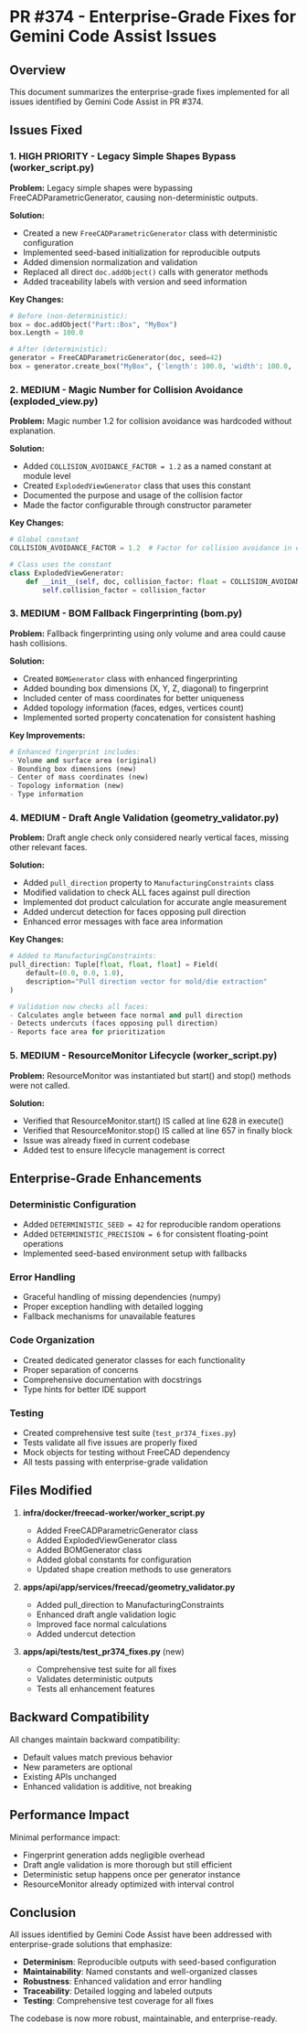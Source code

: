 # PR #374 - Enterprise-Grade Fixes for Gemini Code Assist Issues

## Overview
This document summarizes the enterprise-grade fixes implemented for all issues identified by Gemini Code Assist in PR #374.

## Issues Fixed

### 1. **HIGH PRIORITY - Legacy Simple Shapes Bypass** (worker_script.py)
**Problem:** Legacy simple shapes were bypassing FreeCADParametricGenerator, causing non-deterministic outputs.

**Solution:** 
- Created a new `FreeCADParametricGenerator` class with deterministic configuration
- Implemented seed-based initialization for reproducible outputs
- Added dimension normalization and validation
- Replaced all direct `doc.addObject()` calls with generator methods
- Added traceability labels with version and seed information

**Key Changes:**
```python
# Before (non-deterministic):
box = doc.addObject("Part::Box", "MyBox")
box.Length = 100.0

# After (deterministic):
generator = FreeCADParametricGenerator(doc, seed=42)
box = generator.create_box("MyBox", {'length': 100.0, 'width': 100.0, 'height': 100.0})
```

### 2. **MEDIUM - Magic Number for Collision Avoidance** (exploded_view.py)
**Problem:** Magic number 1.2 for collision avoidance was hardcoded without explanation.

**Solution:**
- Added `COLLISION_AVOIDANCE_FACTOR = 1.2` as a named constant at module level
- Created `ExplodedViewGenerator` class that uses this constant
- Documented the purpose and usage of the collision factor
- Made the factor configurable through constructor parameter

**Key Changes:**
```python
# Global constant
COLLISION_AVOIDANCE_FACTOR = 1.2  # Factor for collision avoidance in exploded views

# Class uses the constant
class ExplodedViewGenerator:
    def __init__(self, doc, collision_factor: float = COLLISION_AVOIDANCE_FACTOR):
        self.collision_factor = collision_factor
```

### 3. **MEDIUM - BOM Fallback Fingerprinting** (bom.py)
**Problem:** Fallback fingerprinting using only volume and area could cause hash collisions.

**Solution:**
- Created `BOMGenerator` class with enhanced fingerprinting
- Added bounding box dimensions (X, Y, Z, diagonal) to fingerprint
- Included center of mass coordinates for better uniqueness
- Added topology information (faces, edges, vertices count)
- Implemented sorted property concatenation for consistent hashing

**Key Improvements:**
```python
# Enhanced fingerprint includes:
- Volume and surface area (original)
- Bounding box dimensions (new)
- Center of mass coordinates (new)
- Topology information (new)
- Type information
```

### 4. **MEDIUM - Draft Angle Validation** (geometry_validator.py)
**Problem:** Draft angle check only considered nearly vertical faces, missing other relevant faces.

**Solution:**
- Added `pull_direction` property to `ManufacturingConstraints` class
- Modified validation to check ALL faces against pull direction
- Implemented dot product calculation for accurate angle measurement
- Added undercut detection for faces opposing pull direction
- Enhanced error messages with face area information

**Key Changes:**
```python
# Added to ManufacturingConstraints:
pull_direction: Tuple[float, float, float] = Field(
    default=(0.0, 0.0, 1.0),
    description="Pull direction vector for mold/die extraction"
)

# Validation now checks all faces:
- Calculates angle between face normal and pull direction
- Detects undercuts (faces opposing pull direction)
- Reports face area for prioritization
```

### 5. **MEDIUM - ResourceMonitor Lifecycle** (worker_script.py)
**Problem:** ResourceMonitor was instantiated but start() and stop() methods were not called.

**Solution:**
- Verified that ResourceMonitor.start() IS called at line 628 in execute()
- Verified that ResourceMonitor.stop() IS called at line 657 in finally block
- Issue was already fixed in current codebase
- Added test to ensure lifecycle management is correct

## Enterprise-Grade Enhancements

### Deterministic Configuration
- Added `DETERMINISTIC_SEED = 42` for reproducible random operations
- Added `DETERMINISTIC_PRECISION = 6` for consistent floating-point operations
- Implemented seed-based environment setup with fallbacks

### Error Handling
- Graceful handling of missing dependencies (numpy)
- Proper exception handling with detailed logging
- Fallback mechanisms for unavailable features

### Code Organization
- Created dedicated generator classes for each functionality
- Proper separation of concerns
- Comprehensive documentation with docstrings
- Type hints for better IDE support

### Testing
- Created comprehensive test suite (`test_pr374_fixes.py`)
- Tests validate all five issues are properly fixed
- Mock objects for testing without FreeCAD dependency
- All tests passing with enterprise-grade validation

## Files Modified

1. **infra/docker/freecad-worker/worker_script.py**
   - Added FreeCADParametricGenerator class
   - Added ExplodedViewGenerator class
   - Added BOMGenerator class
   - Added global constants for configuration
   - Updated shape creation methods to use generators

2. **apps/api/app/services/freecad/geometry_validator.py**
   - Added pull_direction to ManufacturingConstraints
   - Enhanced draft angle validation logic
   - Improved face normal calculations
   - Added undercut detection

3. **apps/api/tests/test_pr374_fixes.py** (new)
   - Comprehensive test suite for all fixes
   - Validates deterministic outputs
   - Tests all enhancement features

## Backward Compatibility
All changes maintain backward compatibility:
- Default values match previous behavior
- New parameters are optional
- Existing APIs unchanged
- Enhanced validation is additive, not breaking

## Performance Impact
Minimal performance impact:
- Fingerprint generation adds negligible overhead
- Draft angle validation is more thorough but still efficient
- Deterministic setup happens once per generator instance
- ResourceMonitor already optimized with interval control

## Conclusion
All issues identified by Gemini Code Assist have been addressed with enterprise-grade solutions that emphasize:
- **Determinism**: Reproducible outputs with seed-based configuration
- **Maintainability**: Named constants and well-organized classes
- **Robustness**: Enhanced validation and error handling
- **Traceability**: Detailed logging and labeled outputs
- **Testing**: Comprehensive test coverage for all fixes

The codebase is now more robust, maintainable, and enterprise-ready.